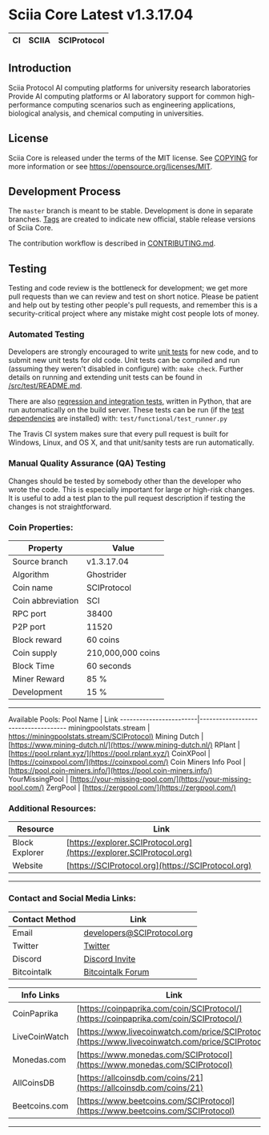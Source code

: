 Sciia Core Latest v1.3.17.04
===========================

|CI|SCIIA|SCIProtocol|
|-|-|-|

Introduction
------------
Sciia Protocol
AI computing platforms for university research laboratories
Provide AI computing platforms or AI laboratory support for common high-performance computing scenarios such as engineering applications, biological analysis, and chemical computing in universities.

License
-------

Sciia Core is released under the terms of the MIT license. See [COPYING](COPYING) for more
information or see https://opensource.org/licenses/MIT.

Development Process
-------------------

The `master` branch is meant to be stable. Development is done in separate branches.
[Tags](https://github.com/raptor3um/sciia/tags) are created to indicate new official,
stable release versions of Sciia Core.

The contribution workflow is described in [CONTRIBUTING.md](CONTRIBUTING.md).

Testing
-------

Testing and code review is the bottleneck for development; we get more pull
requests than we can review and test on short notice. Please be patient and help out by testing
other people's pull requests, and remember this is a security-critical project where any mistake might cost people
lots of money.

### Automated Testing

Developers are strongly encouraged to write [unit tests](src/test/README.md) for new code, and to
submit new unit tests for old code. Unit tests can be compiled and run
(assuming they weren't disabled in configure) with: `make check`. Further details on running
and extending unit tests can be found in [/src/test/README.md](/src/test/README.md).

There are also [regression and integration tests](/test), written
in Python, that are run automatically on the build server.
These tests can be run (if the [test dependencies](/test) are installed) with: `test/functional/test_runner.py`

The Travis CI system makes sure that every pull request is built for Windows, Linux, and OS X, and that unit/sanity tests are run automatically.

### Manual Quality Assurance (QA) Testing

Changes should be tested by somebody other than the developer who wrote the
code. This is especially important for large or high-risk changes. It is useful
to add a test plan to the pull request description if testing the changes is
not straightforward.

### Coin Properties:

| Property                 | Value                                       |
|--------------------------|---------------------------------------------|
| Source branch            | v1.3.17.04                                   |
| Algorithm                | Ghostrider                                  |
| Coin name                | SCIProtocol                                |
| Coin abbreviation        | SCI                                        |
| RPC port                 | 38400                                        |
| P2P port                 | 11520                                        |
| Block reward             | 60 coins                                  |
| Coin supply              | 210,000,000 coins                        |
| Block Time               | 60 seconds                                 |
| Miner Reward              | 85 %                                 |
| Development               | 15 %                                 |

------------------------------------------------------------------------------------------------
Available Pools:
Pool Name               | Link
------------------------|------------------------------------
miningpoolstats.stream  | [https://miningpoolstats.stream/SCIProtocol)](https://miningpoolstats.stream/SCIProtocol)
Mining Dutch            | [https://www.mining-dutch.nl/](https://www.mining-dutch.nl/)
RPlant                  | [https://pool.rplant.xyz/](https://pool.rplant.xyz/)
CoinXPool               | [https://coinxpool.com/](https://coinxpool.com/)
Coin Miners Info Pool   | [https://pool.coin-miners.info/](https://pool.coin-miners.info/)
YourMissingPool         | [https://your-missing-pool.com/](https://your-missing-pool.com/)
ZergPool                | [https://zergpool.com/](https://zergpool.com/)


### Additional Resources:
| Resource         | Link                                                 |
|------------------|------------------------------------------------------|
| Block Explorer   | [https://explorer.SCIProtocol.org](https://explorer.SCIProtocol.org) |
| Website          | [https://SCIProtocol.org](https://SCIProtocol.org) |
------------------------------------------------------------------------------------------------
### Contact and Social Media Links:

| Contact Method       | Link                                             |
|----------------------|-------------------------------------------------------|
| Email                | [developers@SCIProtocol.org](mailto:developers@SCIProtocol.org) |
| Twitter              | [Twitter](https://twitter.com/SCIProtocol)                  |
| Discord              | [Discord Invite](https://discord.gg/eQB3JP8WdK)          |
| Bitcointalk          | [Bitcointalk Forum](https://bitcointalk.org/index.php?topic=0.0) |

Info Links               | Link
------------------------|------------------------------------
CoinPaprika            | [https://coinpaprika.com/coin/SCIProtocol/](https://coinpaprika.com/coin/SCIProtocol/)
LiveCoinWatch          | [https://www.livecoinwatch.com/price/SCIProtocol](https://www.livecoinwatch.com/price/SCIProtocol)
Monedas.com            | [https://www.monedas.com/SCIProtocol](https://www.monedas.com/SCIProtocol)
AllCoinsDB             | [https://allcoinsdb.com/coins/21](https://allcoinsdb.com/coins/21)
Beetcoins.com          | [https://www.beetcoins.com/SCIProtocol](https://www.beetcoins.com/SCIProtocol)
------------------------------------------------------------------------------------------------
